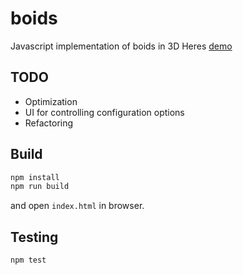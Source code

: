 # boids
Javascript implementation of boids in 3D
Heres [demo](https://codecat-pl.github.io/boids/)
## TODO

* Optimization
* UI for controlling configuration options
* Refactoring

## Build
```sh
npm install
npm run build
```
and open `index.html` in browser.


## Testing

```sh
npm test
```
